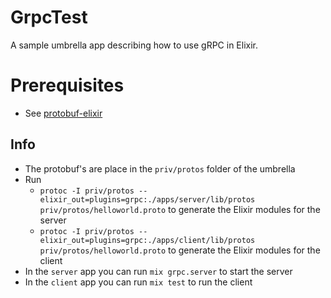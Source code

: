 # GrpcTest

A sample umbrella app describing how to use gRPC in Elixir.

# Prerequisites

- See [protobuf-elixir](https://github.com/tony612/protobuf-elixir#usage)

## Info

- The protobuf's are place in the `priv/protos` folder of the umbrella
- Run
  - `protoc -I priv/protos --elixir_out=plugins=grpc:./apps/server/lib/protos priv/protos/helloworld.proto` to generate the Elixir modules for the server
  - `protoc -I priv/protos --elixir_out=plugins=grpc:./apps/client/lib/protos priv/protos/helloworld.proto` to generate the Elixir modules for the client
- In the `server` app you can run `mix grpc.server` to start the server
- In the `client` app you can run `mix test` to run the client
